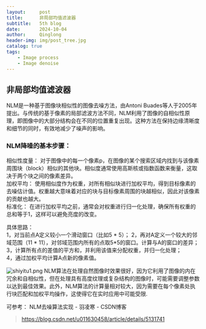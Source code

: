 ```yaml
---
layout:     post
title:      非局部均值滤波器
subtitle:   5th blog
date:       2024-10-04
author:     Qinglong
header-img: img/post_tree.jpg
catalog: true
tags:
    - Image process
    - Image denoise
---
```

## 非局部均值滤波器

NLM是一种基于图像块相似性的图像去噪方法，由Antoni Buades等人于2005年提出。与传统的基于像素的局部滤波方法不同，NLM利用了图像的自相似性原理，即图像中的大部分结构会在不同的位置重复出现。这种方法在保持边缘清晰度和细节的同时，有效地减少了噪声的影响。

### NLM降噪的基本步骤：

相似性度量： 对于图像中的每一个像素p，在图像的某个搜索区域内找到与该像素周围块（block）相似的其他块。相似度通常使用高斯核或指数函数来衡量，这取决于两个块之间的像素差异。  
加权平均： 使用相似度作为权重，对所有相似块进行加权平均，得到目标像素的去噪估计值。权重越大意味着对应的块与目标像素周围的块越相似，因此对该像素的贡献也越大。    
标准化： 在进行加权平均之前，通常会对权重进行归一化处理，确保所有权重的总和等于1，这样可以避免亮度的改变。
   
具体思路：  
1，对当前点A定义较小一个滑动窗口（比如5 * 5）；
2，再对A定义一个较大的邻域范围（11 * 11），对邻域范围内所有的点取5*5的窗口。计算与A的窗口的差异；  
3，计算所有点的差值的平方和，并利用该值来分配权重，并归一化处理；  
4，通过加权平均计算A点新的像素值。

![shiyitu1.png](https://s2.loli.net/2024/10/06/CXkhtvneL6b1jdJ.png)
NLM算法在处理自然图像时效果很好，因为它利用了图像的内在冗余和自相似性，但在处理具有高度纹理或复杂结构的图像时，可能需要调整参数以达到最佳效果。此外，NLM算法的计算量相对较大，因为需要在每个像素处执行块匹配和加权平均操作，这使得它在实时应用中可能受限.

可参考：
NLM去噪算法实现 - 羽凌寒 - CSDN博客  
>https://blog.csdn.net/u011630458/article/details/5131741